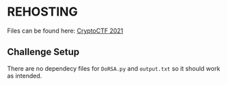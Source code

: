 # REHOSTING

Files can be found here: [CryptoCTF 2021](https://github.com/sajjadium/ctf-archives/tree/main/ctfs/Crypto/2021/DoRSA)

## Challenge Setup
There are no dependecy files for `DoRSA.py` and `output.txt` so it should work as intended.